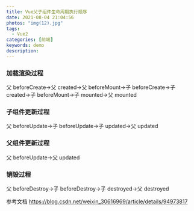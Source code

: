 ```yaml
---
title: Vue父子组件生命周期执行顺序
date: 2021-08-04 21:04:56
photos: "img(12).jpg"
tags:
  - Vue2
categories: [前端]
keywords: demo
description:
---
```


### 加载渲染过程

<!-- more -->

父 beforeCreate->父 created->父 beforeMount->子 beforeCreate->子 created->子 beforeMount->子 mounted->父 mounted

### 子组件更新过程

父 beforeUpdate->子 beforeUpdate->子 updated->父 updated

### 父组件更新过程

父 beforeUpdate->父 updated

### 销毁过程

父 beforeDestroy->子 beforeDestroy->子 destroyed->父 destroyed

参考文档
https://blog.csdn.net/weixin_30616969/article/details/94973817
